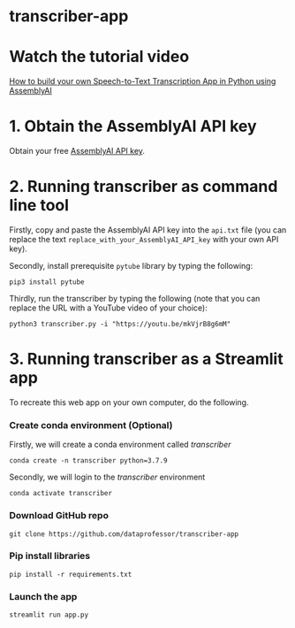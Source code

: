 # transcriber-app

# Watch the tutorial video

[How to build your own Speech-to-Text Transcription App in Python using AssemblyAI](https://youtu.be/Kj0JtjAxxKA)


# 1. Obtain the AssemblyAI API key

Obtain your free [AssemblyAI API key](https://www.assemblyai.com/?utm_source=youtube&utm_medium=social&utm_campaign=dataprofessor).

# 2. Running transcriber as command line tool

Firstly, copy and paste the AssemblyAI API key into the `api.txt` file (you can replace the text `replace_with_your_AssemblyAI_API_key` with your own API key).

Secondly, install prerequisite `pytube` library by typing the following:
```
pip3 install pytube
```

Thirdly, run the transcriber by typing the following (note that you can replace the URL with a YouTube video of your choice):
```
python3 transcriber.py -i "https://youtu.be/mkVjrB8g6mM"
```

# 3. Running transcriber as a Streamlit app
To recreate this web app on your own computer, do the following.

### Create conda environment (Optional)
Firstly, we will create a conda environment called *transcriber*
```
conda create -n transcriber python=3.7.9
```
Secondly, we will login to the *transcriber* environment
```
conda activate transcriber
```

###  Download GitHub repo

```
git clone https://github.com/dataprofessor/transcriber-app
```

###  Pip install libraries
```
pip install -r requirements.txt
```

###  Launch the app

```
streamlit run app.py
```
